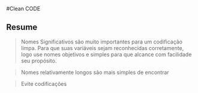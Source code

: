 #Clean CODE

## Resume

>Nomes Significativos são muito importantes para um codificação limpa. Para que suas variáveis sejam reconhecidas corretamente, logo use nomes objetivos e simples para que alcance com facilidade seu propósito.

>Nomes relativamente longos são mais simples de encontrar

>Evite codificações
